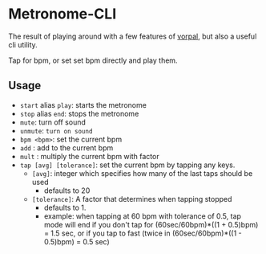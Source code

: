 # Metronome-CLI

The result of playing around with a few features of [vorpal](https://github.com/dthree/vorpal), but also a useful cli utility.

Tap for bpm, or set set bpm directly and play them.

## Usage

- `start` alias `play`: starts the metronome
- `stop` alias `end`: stops the metronome
- `mute`: turn off sound
- `unmute`: `turn on sound`
- `bpm <bpm>`: set the current bpm
- `add` <bpm>: add to the current bpm
- `mult` <factor>: multiply the current bpm with factor
- `tap [avg] [tolerance]`: set the current bpm by tapping any keys.
  - `[avg]`: integer which specifies how many of the last taps should be used
    - defaults to 20
  - `[tolerance]`: A factor that determines when tapping stopped
    - defaults to 1.
    - example: when tapping at 60 bpm with tolerance of 0.5, tap mode will end if you don't tap for (60sec/60bpm)\*((1 + 0.5)bpm) = 1.5 sec, or if you tap to fast (twice in (60sec/60bpm)\*((1 - 0.5)bpm) = 0.5 sec)
